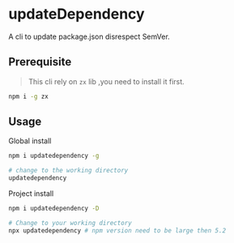 # updateDependency

A cli to update package.json disrespect SemVer.

## Prerequisite

> This cli rely on `zx` lib ,you need to install it first.

```sh
npm i -g zx
```

## Usage

Global install

```sh
npm i updatedependency -g

# change to the working directory
updatedependency
```

Project install

```sh
npm i updatedependency -D

# Change to your working directory
npx updatedependency # npm version need to be large then 5.2
```
